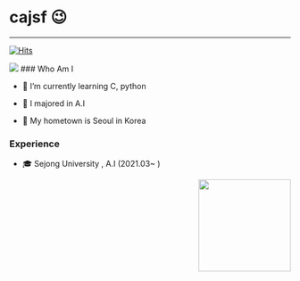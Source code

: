 # cajsf 😉
---
[![Hits](https://hits.seeyoufarm.com/api/count/incr/badge.svg?url=https%3A%2F%2Fgithub.com%2Fcajsf&count_bg=%23CDACF2&title_bg=%23464EAF&icon=&icon_color=%23FFFFFF&title=Visit&edge_flat=false)](https://hits.seeyoufarm.com)

<img src="http://mazassumnida.wtf/api/v2/generate_badge?boj=rkdalstjd113">
### Who Am I

- 🌱 I’m currently learning C, python

- 🥇 I majored in A.I

- 🚅 My hometown is Seoul in Korea

### Experience
- 🎓 Sejong University , A.I (2021.03~ )
<img align='right' src="https://github-readme-stats.vercel.app/api?username=cajsf" height="165">



<!--
**cajsf/cajsf** is a ✨ _special_ ✨ repository because its `README.md` (this file) appears on your GitHub profile.

Here are some ideas to get you started:

- 🔭 I’m currently working on ...
- 🌱 I’m currently learning ...
- 👯 I’m looking to collaborate on ...
- 🤔 I’m looking for help with ...
- 💬 Ask me about ...
- 📫 How to reach me: ...
- 😄 Pronouns: ...
- ⚡ Fun fact: ...
-->
